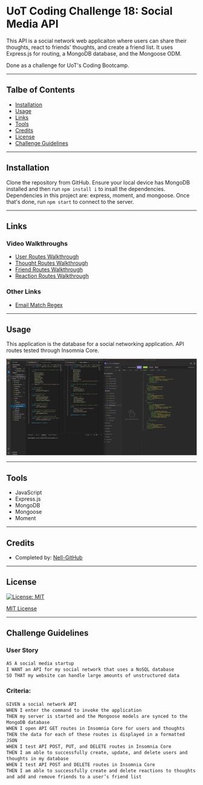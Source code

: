 # UoT Coding Challenge 18: Social Media API
This API is a social network web applicaiton where users can share their thoughts, react to friends' thoughts, and create a friend list. It uses Express.js for routing, a MongoDB database, and the Mongoose ODM.

Done as a challenge for UoT's Coding Bootcamp.
___

## Talbe of Contents
* [Installation](#installation)
* [Usage](#usage)
* [Links](#links)
* [Tools](#tools)
* [Credits](#credits)
* [License](#license)
* [Challenge Guidelines](#challenge-guidelines)
___

## Installation
Clone the repository from GitHub. Ensure your local device has MongoDB installed and then run `npm install i` to insall the dependencies. Dependencies in this project are: express, moment, and mongoose. Once that's done, run `npm start` to connect to the server. 
___

## Links
### Video Walkthroughs
* [User Routes Walkthrough](https://drive.google.com/file/d/17q868ckvLe1GOnfjKW3ZT1HNg4zxwmPv/view)
* [Thought Routes Walkthrough](https://drive.google.com/file/d/108mpegQk5t6I-C2dOsXjZIqDLyPrEmRA/view)
* [Friend Routes Walkthrough](https://drive.google.com/file/d/1DUyZYIjqc7j1lk3FPv-cPcAXPErbl44H/view)
* [Reaction Routes Walkthrough](https://drive.google.com/file/d/1wVjOsNJavGz-pZVM5jp8XG-gqEZH1Oxt/view)
### Other Links
* [Email Match Regex](https://emailregex.com/)

___

## Usage
This application is the database for a social networking application. API routes tested through Insomnia Core.

![screenshotHere](/assets/img/ch18-ss.png)
___


## Tools
* JavaScript
* Express.js
* MongoDB
* Mongoose
* Moment
___

## Credits
* Completed by: [Nell-GitHub](https://github.com/ShannonNell)
___

## License
[![License: MIT](https://img.shields.io/badge/License-MIT-yellow.svg)](https://opensource.org/licenses/MIT)

[MIT License](https://choosealicense.com/licenses/mit/)    
___

## Challenge Guidelines
### User Story
```
AS A social media startup
I WANT an API for my social network that uses a NoSQL database
SO THAT my website can handle large amounts of unstructured data
```
### Criteria: 
```
GIVEN a social network API
WHEN I enter the command to invoke the application
THEN my server is started and the Mongoose models are synced to the MongoDB database
WHEN I open API GET routes in Insomnia Core for users and thoughts
THEN the data for each of these routes is displayed in a formatted JSON
WHEN I test API POST, PUT, and DELETE routes in Insomnia Core
THEN I am able to successfully create, update, and delete users and thoughts in my database
WHEN I test API POST and DELETE routes in Insomnia Core
THEN I am able to successfully create and delete reactions to thoughts and add and remove friends to a user’s friend list
```
